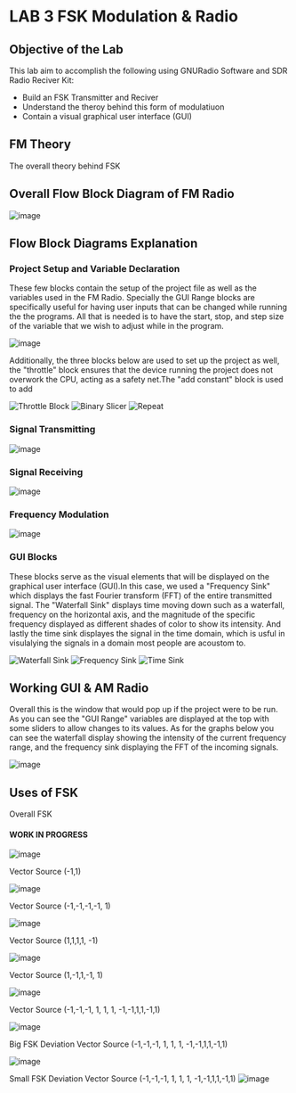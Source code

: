 # LAB 3 FSK Modulation & Radio

## Objective of the Lab 
This lab aim to accomplish the following using GNURadio Software and SDR Radio Reciver Kit: 

+ Build an FSK Transmitter and Reciver 
+ Understand the theroy behind this form of modulatiuon 
+ Contain a visual graphical user interface (GUI)

## FM Theory 
The overall theory behind FSK 

## Overall Flow Block Diagram of FM Radio 

![image](https://github.com/DANYSR8/ENEE_3141_DigiComm/assets/117769464/f5f9b909-d234-46f9-9cd0-ba63dd0e0302)



## Flow Block Diagrams Explanation 
### Project Setup and Variable Declaration 
These few blocks contain the setup of the project file as well as the variables used in the FM Radio. Specially the GUI Range blocks are specifically useful for having user inputs that can be changed while running the the programs. All that is needed is to have the start, stop, and step size of the variable that we wish to adjust while in the program.

![image](https://github.com/DANYSR8/ENEE_3141_DigiComm/assets/117769464/8496155f-3457-4c95-8dd3-3a74c9072eec)


Additionally, the three blocks below are used to set up the project as well, the "throttle" block ensures that the device running the project does not overwork the CPU, acting as a safety net.The "add constant" block is used to add 

![Throttle Block](https://github.com/DANYSR8/ENEE_3141_DigiComm/assets/117769464/9edba9b0-a13d-4500-ad57-c6e7c01fa28b)
![Binary Slicer](https://github.com/DANYSR8/ENEE_3141_DigiComm/assets/117769464/4e20f397-5153-489c-9146-9f8faaaa50f0)
![Repeat](https://github.com/DANYSR8/ENEE_3141_DigiComm/assets/117769464/be0d8e23-c162-495f-89c8-48d3b84aec2b)

### Signal Transmitting 

![image](https://github.com/DANYSR8/ENEE_3141_DigiComm/assets/117769464/8ddf3bd1-c784-40c5-b7cb-6e5c91ce1fe4)


### Signal Receiving 

![image](https://github.com/DANYSR8/ENEE_3141_DigiComm/assets/117769464/ca216563-84bf-4ce9-8d43-6c7092ed06c3)


### Frequency Modulation 

![image](https://github.com/DANYSR8/ENEE_3141_DigiComm/assets/117769464/d3e239a1-2f5c-4450-8b7a-cf683c5d3341)



### GUI Blocks 
These blocks serve as the visual elements that will be displayed on the graphical user interface (GUI).In this case, we used a "Frequency Sink" which displays the fast Fourier transform (FFT) of the entire transmitted signal. The "Waterfall Sink" displays time moving down such as a waterfall, frequency on the horizontal axis, and the magnitude of the specific frequency displayed as different shades of color to show its intensity. And lastly the time sink displayes the signal in the time domain, which is usful in visulalying the signals in a domain most people are acoustom to. 

![Waterfall Sink](https://github.com/DANYSR8/ENEE_3141_DigiComm/assets/117769464/443a98d8-41cd-42c7-8fd3-0fb1093e2ce0)
![Frequency Sink](https://github.com/DANYSR8/ENEE_3141_DigiComm/assets/117769464/36902073-1f68-4fc4-b85a-dd15d9ae755f)
![Time Sink](https://github.com/DANYSR8/ENEE_3141_DigiComm/assets/117769464/04ea58e7-dfff-45c8-a248-4a9e3e0a96d7)


## Working GUI & AM Radio 
Overall this is the window that would pop up if the project were to be run. As you can see the "GUI Range" variables are displayed at the top with some sliders to allow changes to its values. As for the graphs below you can see the waterfall display showing the intensity of the current frequency range, and the frequency sink displaying the FFT of the incoming signals.    

![image](https://github.com/DANYSR8/ENEE_3141_DigiComm/assets/117769464/ac6e1b5d-71ec-4cf5-a4fa-30a28f6af287)

## Uses of FSK
Overall FSK



#### WORK IN PROGRESS 
![image](https://github.com/DANYSR8/ENEE_3141_DigiComm/assets/117769464/3514d22f-b6ae-43eb-9500-9d6d3f21f902)

Vector Source (-1,1) 

![image](https://github.com/DANYSR8/ENEE_3141_DigiComm/assets/117769464/05354ecd-4868-48e7-be3b-775ec43b124e)

Vector Source (-1,-1,-1,-1, 1)

![image](https://github.com/DANYSR8/ENEE_3141_DigiComm/assets/117769464/989fd9b1-22d0-4b2e-9cbe-993da127094d)


Vector Source (1,1,1,1, -1)

![image](https://github.com/DANYSR8/ENEE_3141_DigiComm/assets/117769464/39cf01f6-7c9e-4a5c-a73e-6656591dcfc2)

Vector Source (1,-1,1,-1, 1)

![image](https://github.com/DANYSR8/ENEE_3141_DigiComm/assets/117769464/ee5c38fd-1ade-44e6-8e32-de512dee45ba)


Vector Source (-1,-1,-1, 1, 1, 1, -1,-1,1,1,-1,1)

![image](https://github.com/DANYSR8/ENEE_3141_DigiComm/assets/117769464/1a633756-a66b-4275-9334-4c4b38f45a2f)

Big FSK Deviation Vector Source (-1,-1,-1, 1, 1, 1, -1,-1,1,1,-1,1)

![image](https://github.com/DANYSR8/ENEE_3141_DigiComm/assets/117769464/ba88a43e-8f46-4a2e-aab1-cd4728574895)

Small FSK  Deviation Vector Source (-1,-1,-1, 1, 1, 1, -1,-1,1,1,-1,1)
![image](https://github.com/DANYSR8/ENEE_3141_DigiComm/assets/117769464/634c0d5f-b5af-4604-8be0-11cf0292df00)
